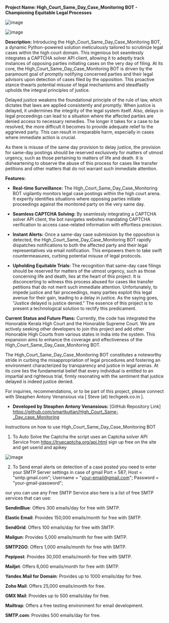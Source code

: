**Project Name: High_Court_Same_Day_Case_Monitoring BOT - Championing Equitable Legal Processes**


![image](https://github.com/smartkuttan/High_Court_Same-_Day_case_Monitoring/assets/21328399/5ae36173-7d94-4d0a-a25c-04f6f36c28ef)

![image](https://github.com/smartkuttan/High_Court_Same-_Day_case_Monitoring/assets/21328399/6f3f3a58-6fcc-45e1-bff0-5ffad4a946ef)


**Description:**
Introducing the High_Court_Same_Day_Case_Monitoring BOT, a dynamic Python-powered solution meticulously tailored to scrutinize legal cases within the high court domain. This ingenious bot seamlessly integrates a CAPTCHA solver API client, allowing it to adeptly track instances of opposing parties initiating cases on the very day of filing. At its core, the High_Court_Same_Day_Case_Monitoring BOT is driven by the paramount goal of promptly notifying concerned parties and their legal advisors upon detection of cases filed by the opposition. This proactive stance thwarts potential misuse of legal mechanisms and steadfastly upholds the integral principles of justice.

Delayed justice weakens the foundational principle of the rule of law, which dictates that laws are applied consistently and promptly. When justice is delayed, it undermines the integrity of the legal system itself. Also, delays in legal proceedings can lead to a situation where the affected parties are denied access to necessary remedies. The longer it takes for a case to be resolved, the more difficult it becomes to provide adequate relief to the aggrieved party. This can result in irreparable harm, especially in cases where immediate action is crucial.

As there is misuse of the same day provision to delay justice, the provision for same-day postings should be reserved exclusively for matters of utmost urgency, such as those pertaining to matters of life and death. It is disheartening to observe the abuse of this process for cases like transfer petitions and other matters that do not warrant such immediate attention.

**Features:**
- **Real-time Surveillance:** The High_Court_Same_Day_Case_Monitoring BOT vigilantly monitors legal case postings within the high court arena. It expertly identifies situations where opposing parties initiate proceedings against the monitored party on the very same day.

- **Seamless CAPTCHA Solving:** By seamlessly integrating a CAPTCHA solver API client, the bot navigates websites mandating CAPTCHA verification to access case-related information with effortless precision.

- **Instant Alerts:** Once a same-day case submission by the opposition is detected, the High_Court_Same_Day_Case_Monitoring BOT rapidly dispatches notifications to both the affected party and their legal representatives via email notification. This empowers them to take swift countermeasures, curbing potential misuse of legal protocols.

- **Upholding Equitable Trials:** The recognition that same-day case filings should be reserved for matters of the utmost urgency, such as those concerning life and death, lies at the heart of this project. It is disconcerting to witness this process abused for cases like transfer petitions that do not merit such immediate attention. Unfortunately, to impede justice and fair proceedings, many parties exploit this legal avenue for their gain, leading to a delay in justice. As the saying goes, "Justice delayed is justice denied." The essence of this project is to present a technological solution to rectify this predicament.

**Current Status and Future Plans:**
Currently, the code has integrated the Honorable Kerala High Court and the Honorable Supreme Court. We are actively seeking other developers to join this project and add other Honorable High Courts from various states in India into the system. This expansion aims to enhance the coverage and effectiveness of the High_Court_Same_Day_Case_Monitoring BOT.

The High_Court_Same_Day_Case_Monitoring BOT constitutes a noteworthy stride in curbing the misappropriation of legal procedures and fostering an environment characterized by transparency and justice in legal arenas. At its core lies the fundamental belief that every individual is entitled to an impartial and righteous trial, firmly resonating with the sentiment that justice delayed is indeed justice denied.

For inquiries, recommendations, or to be part of this project, please connect with Steaphen Antony Venansious via [ Steve (at) techgeek.co.in ].

- **Developed by Steaphen Antony Venansious:**
[GitHub Repository Link]
https://github.com/smartkuttan/High_Court_Same-_Day_case_Monitoring

Instructions on how to use High_Court_Same_Day_Case_Monitoring BOT

1.	To  Auto Solve the Captcha the script uses an Captcha solver API Service from https://truecaptcha.org/api.html sign up free on the site and get userid	and apikey

 ![image](https://github.com/smartkuttan/High_Court_Same-_Day_case_Monitoring/assets/21328399/a813a37a-05fa-42c6-b5bc-14e094c75ca6)

2. To Send email alerts on detection of a case posted you need to enter your SMTP Server settings in case of gmail
 Port       = 587;
Host       = "smtp.gmail.com";
Username   = "your-email@gmail.com";
Password   = "your-gmail-password";

 our you can use any Free SMTP Service
 also here is a list of free SMTP services that  can use:

**SendinBlue**: Offers 300 emails/day for free with SMTP.

**Elastic Email**: Provides 150,000 emails/month for free with SMTP.

**SendGrid**: Offers 100 emails/day for free with SMTP.

**Mailgun**: Provides 5,000 emails/month for free with SMTP.

**SMTP2GO**: Offers 1,000 emails/month for free with SMTP.

**Pepipost**: Provides 30,000 emails/month for free with SMTP.

**Mailjet**: Offers 6,000 emails/month for free with SMTP.

**Yandex.Mail for Domain**: Provides up to 1000 emails/day for free.

**Zoho Mail**: Offers 25,000 emails/month for free.

**GMX Mail**: Provides up to 500 emails/day for free.

**Mailtrap**: Offers a free testing environment for email development.

**SMTP.com**: Provides 500 emails/day for free.







